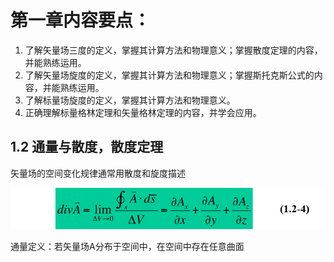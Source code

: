 # 第一章内容要点：

1. 了解矢量场三度的定义，掌握其计算方法和物理意义；掌握散度定理的内容，并能熟练运用。
2. 了解矢量场旋度的定义，掌握其计算方法和物理意义；掌握斯托克斯公式的内容，并能熟练运用。
3. 了解标量场旋度的定义，掌握其计算方法和物理意义。
4. 正确理解标量格林定理和矢量格林定理的内容，并学会应用。

## 1.2 通量与散度，散度定理

矢量场的空间变化规律通常用散度和旋度描述





![图片1](图片1.png)





通量定义：若矢量场A分布于空间中，在空间中存在任意曲面

